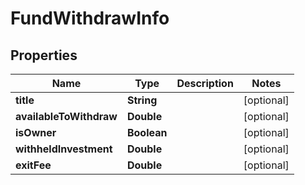 # FundWithdrawInfo

## Properties
Name | Type | Description | Notes
------------ | ------------- | ------------- | -------------
**title** | **String** |  |  [optional]
**availableToWithdraw** | **Double** |  |  [optional]
**isOwner** | **Boolean** |  |  [optional]
**withheldInvestment** | **Double** |  |  [optional]
**exitFee** | **Double** |  |  [optional]
